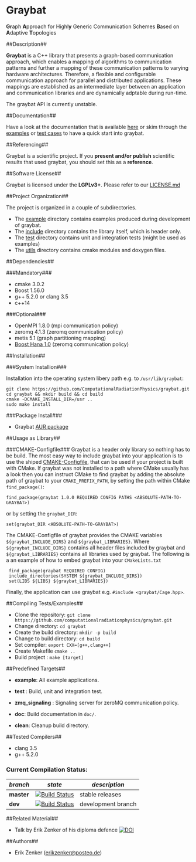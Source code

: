 Graybat
=======

<b>Gr</b>aph <b>A</b>pproach  for Highl<b>y</b>  Generic Communication
Schemes <b>B</b>ased on <b>A</b>daptive <b>T</b>opologies


##Description##

**Graybat** is a C++ library that presents a graph-based communication
approach, which enables a mapping of algorithms to communication
patterns and further a mapping of these communication patterns to
varying hardware architectures. Therefore, a flexible and configurable
communication approach for parallel and distributed
applications. These mappings are established as an intermediate layer
between an application and communication libraries and are dynamically
adptable during run-time.

The graybat API is currently unstable.


##Documentation##

Have a look at the documentation that is available [here](https://ComputationalRadiationPhysics.github.io/graybat) or
skim through the [examples](example) or [test cases](test) to have a quick start into graybat.


##Referencing##

Graybat is a scientific project. If you **present and/or publish** scientific
results that used graybat, you should set this as a **reference**.

##Software License##

Graybat is licensed under the <b>LGPLv3+</b>. Please refer to our [LICENSE.md](LICENSE.md)


##Project Organization##

The project is organized in a couple of subdirectories.

 * The [example](example) directory contains examples produced during development of graybat.
 * The [include](include) directory contains the library itself, which is header only.
 * The [test](test) directory contains unit and integration tests (might be used as examples)
 * The [utils](utils) directory contains cmake modules and doxygen files.


##Dependencies##

###Mandatory###
 * cmake 3.0.2
 * Boost 1.56.0
 * g++ 5.2.0 or clang 3.5
 * c++14

###Optional###
 * OpenMPI 1.8.0 (mpi communication policy)
 * zeromq 4.1.3 (zeromq communication policy) 
 * metis 5.1 (graph partitioning mapping)
 * [Boost Hana 1.0](https://github.com/ldionne/hana) (zeromq communication policy) 


##Installation##

###System Installion###

Installation into the operating system libery path e.g.
to `/usr/lib/graybat`:

    git clone https://github.com/ComputationalRadiationPhysics/graybat.git
    cd graybat && mkdir build && cd build
	cmake -DCMAKE_INSTALL_DIR=/usr ..
	sudo make install
	
###Package Install###

* Graybat [AUR package](https://aur.archlinux.org/packages/graybat-git/)

##Usage as Library##


###CMAKE-Configfile###
Graybat is a header only library so nothing has to be build.  The most
easy way to include graybat into your application is to use the shiped
[CMAKE-Configfile](https://cmake.org/cmake/help/v3.4/manual/cmake-packages.7.html#config-file-packages),
that can be used if your project is built with CMake.  If graybat was
not installed to a path where CMake usually has a look then you can
instruct CMake to find graybat by adding the absolute path of graybat
to your `CMAKE_PREFIX_PATH`, by setting the path within CMake `find_package()`:

    find_package(graybat 1.0.0 REQUIRED CONFIG PATHS <ABSOLUTE-PATH-TO-GRAYBAT>)

or by setting the `graybat_DIR`:

    set(graybat_DIR <ABSOLUTE-PATH-TO-GRAYBAT>)


The CMAKE-Configfile of graybat provides the CMAKE variables `${graybat_INCLUDE_DIRS}` and
`${graybat_LIBRARIES}`. Where `${graybat_INCLUDE_DIRS}` contains all header files
included by graybat and `${graybat_LIBRARIES}` contains all libraries used by graybat.
The following is a an example of how to embed graybat into your `CMakeLists.txt`

     find_package(graybat REQUIRED CONFIG)
     include_directories(SYSTEM ${graybat_INCLUDE_DIRS})
     set(LIBS ${LIBS} ${graybat_LIBRARIES})

Finally, the application can use graybat e.g. `#include <graybat/Cage.hpp>`.


##Compiling Tests/Examples##

 * Clone the repository: `git clone https://github.com/computationalradiationphysics/graybat.git`
 * Change directory: `cd graybat`
 * Create the build directory: `mkdir -p build`
 * Change to build directory: `cd build`
 * Set compiler: `export CXX=[g++,clang++]`
 * Create Makefile `cmake ..`
 * Build project : `make [target]`


##Predefined Targets##

 * **example**: All example applications.

 * **test** : Build, unit and integration test.

 * **zmq_signaling** : Signaling server for zeroMQ communication policy.

 * **doc**: Build documentation in `doc/`.

 * **clean**: Cleanup build directory.


##Tested Compilers##

 * clang 3.5
 * g++ 5.2.0


### Current Compilation Status:

| *branch* | *state* | *description* |
| -------- | --------| ------------- |
| **master** | [![Build Status](http://haseongpu.mooo.com/api/badge/github.com/erikzenker/GrayBat/status.svg?branch=master)](http://haseongpu.mooo.com/github.com/erikzenker/GrayBat) |  stable releases |
| **dev**  | [![Build Status](http://haseongpu.mooo.com/api/badge/github.com/erikzenker/GrayBat/status.svg?branch=dev)](http://haseongpu.mooo.com/github.com/erikzenker/GrayBat) |development branch |


##Related Material##
 * Talk by Erik Zenker of his diploma defence [![DOI](https://zenodo.org/badge/doi/10.5281/zenodo.16306.svg)](http://dx.doi.org/10.5281/zenodo.16306)


##Authors##

 * Erik Zenker (erikzenker@posteo.de)

